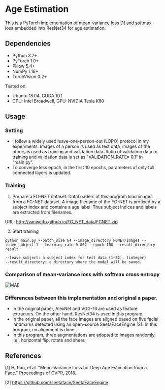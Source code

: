 # Age Estimation
This is a PyTorch implementation of mean-variance loss [1] and softmax loss embedded into ResNet34 for age estimation.

## Dependencies
- Python 3.7+
- PyTorch 1.0+
- Pillow 5.4+
- NumPy 1.16+
- TorchVision 0.2+

Tested on:
- Ubuntu 18.04, CUDA 10.1
- CPU: Intel Broadwell, GPU: NVIDIA Tesla K80

## Usage
### Setting
- I follow a widely used leave-one-person-out (LOPO) protocol in my experiments. Images of a person is used as test data, images of the others is used as training and validation data. Ratio of validation data to training and validation data is set as "VALIDATION_RATE= 0.1" in "main.py".
- To converge less epoch, in the first 10 epochs, parameters of only full connected layers is updated. 

### Training
1. Prepare a FG-NET dataset.
DataLoaders of this program load images from a FG-NET dataset. A image filename of the FG-NET is prefixed by a subject index and contains a age label. Thus subject indices and labels are extracted from filenames.

URL: http://yanweifu.github.io/FG_NET_data/FGNET.zip

2. Start training
```
python main.py --batch_size 64 --image_directory FGNET/images --leave_subject 1 --learning_rate 0.002 --epoch 100 --result_directory result

--leave_subject: a subject index for test data (1~82). (integer)
--result_directory: a directory where the model will be saved.
```

### Comparison of mean-variance loss with softmax cross entropy
![MAE](https://github.com/Herosan163/AgeEstimation/tree/images/MeanAbsoluteError.png)

### Differences between this implementation and original a paper.
- In the original paper, AlexNet and VGG-16 are used as feature extractors. On the other hand, ResNet34 is used in this program.
- In the original paper, all the face images are aligned based on five facial landmarks detected using an open-source SeetaFaceEngine [2]. In this program, no alignment is done.
- In this program, three augmentations are adopted to images randomly, i.e., horizontal flip, rotate and shear.

## References
[1] H. Pan, et al. "Mean-Variance Loss for Deep Age Estimation from a Face." Proceedings of CVPR, 2018.

[2] https://github.com/seetaface/SeetaFaceEngine
